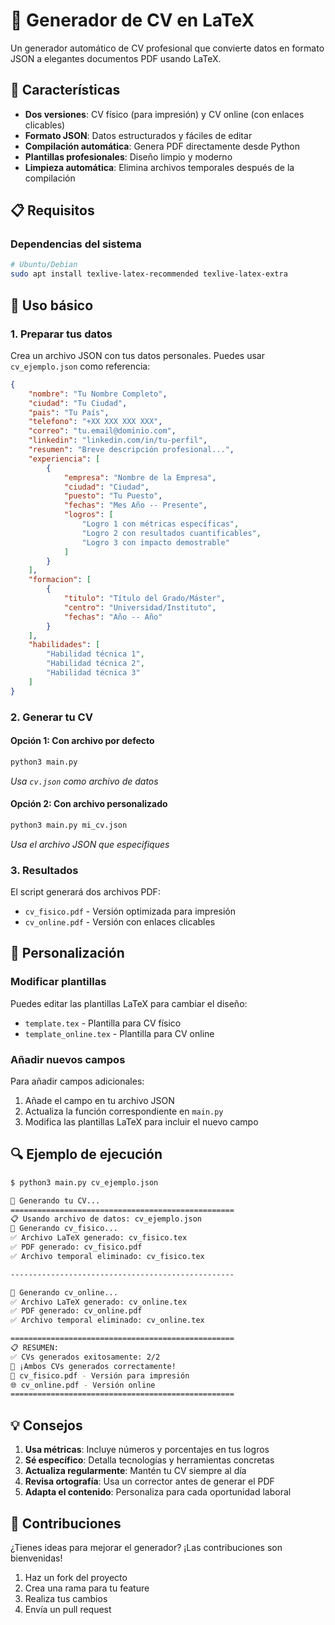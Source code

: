 # 📄 Generador de CV en LaTeX

Un generador automático de CV profesional que convierte datos en formato JSON a elegantes documentos PDF usando LaTeX.

## 🚀 Características

- **Dos versiones**: CV físico (para impresión) y CV online (con enlaces clicables)
- **Formato JSON**: Datos estructurados y fáciles de editar
- **Compilación automática**: Genera PDF directamente desde Python
- **Plantillas profesionales**: Diseño limpio y moderno
- **Limpieza automática**: Elimina archivos temporales después de la compilación

## 📋 Requisitos

### Dependencias del sistema
```bash
# Ubuntu/Debian
sudo apt install texlive-latex-recommended texlive-latex-extra
```

## 🔧 Uso básico

### 1. Preparar tus datos

Crea un archivo JSON con tus datos personales. Puedes usar `cv_ejemplo.json` como referencia:

```json
{
    "nombre": "Tu Nombre Completo",
    "ciudad": "Tu Ciudad",
    "pais": "Tu País",
    "telefono": "+XX XXX XXX XXX",
    "correo": "tu.email@dominio.com",
    "linkedin": "linkedin.com/in/tu-perfil",
    "resumen": "Breve descripción profesional...",
    "experiencia": [
        {
            "empresa": "Nombre de la Empresa",
            "ciudad": "Ciudad",
            "puesto": "Tu Puesto",
            "fechas": "Mes Año -- Presente",
            "logros": [
                "Logro 1 con métricas específicas",
                "Logro 2 con resultados cuantificables",
                "Logro 3 con impacto demostrable"
            ]
        }
    ],
    "formacion": [
        {
            "titulo": "Título del Grado/Máster",
            "centro": "Universidad/Instituto",
            "fechas": "Año -- Año"
        }
    ],
    "habilidades": [
        "Habilidad técnica 1",
        "Habilidad técnica 2",
        "Habilidad técnica 3"
    ]
}
```

### 2. Generar tu CV

#### Opción 1: Con archivo por defecto
```bash
python3 main.py
```
*Usa `cv.json` como archivo de datos*

#### Opción 2: Con archivo personalizado
```bash
python3 main.py mi_cv.json
```
*Usa el archivo JSON que especifiques*

### 3. Resultados

El script generará dos archivos PDF:
- `cv_fisico.pdf` - Versión optimizada para impresión
- `cv_online.pdf` - Versión con enlaces clicables

## 📝 Personalización

### Modificar plantillas

Puedes editar las plantillas LaTeX para cambiar el diseño:

- `template.tex` - Plantilla para CV físico
- `template_online.tex` - Plantilla para CV online

### Añadir nuevos campos

Para añadir campos adicionales:

1. Añade el campo en tu archivo JSON
2. Actualiza la función correspondiente en `main.py`
3. Modifica las plantillas LaTeX para incluir el nuevo campo

## 🔍 Ejemplo de ejecución

```bash
$ python3 main.py cv_ejemplo.json

🚀 Generando tu CV...
==================================================
📋 Usando archivo de datos: cv_ejemplo.json
📄 Generando cv_fisico...
✅ Archivo LaTeX generado: cv_fisico.tex
✅ PDF generado: cv_fisico.pdf
✅ Archivo temporal eliminado: cv_fisico.tex

--------------------------------------------------

📄 Generando cv_online...
✅ Archivo LaTeX generado: cv_online.tex
✅ PDF generado: cv_online.pdf
✅ Archivo temporal eliminado: cv_online.tex

==================================================
📋 RESUMEN:
✅ CVs generados exitosamente: 2/2
🎉 ¡Ambos CVs generados correctamente!
📄 cv_fisico.pdf - Versión para impresión
🌐 cv_online.pdf - Versión online
==================================================
```

## 💡 Consejos

1. **Usa métricas**: Incluye números y porcentajes en tus logros
2. **Sé específico**: Detalla tecnologías y herramientas concretas
3. **Actualiza regularmente**: Mantén tu CV siempre al día
4. **Revisa ortografía**: Usa un corrector antes de generar el PDF
5. **Adapta el contenido**: Personaliza para cada oportunidad laboral

## 🤝 Contribuciones

¿Tienes ideas para mejorar el generador? ¡Las contribuciones son bienvenidas!

1. Haz un fork del proyecto
2. Crea una rama para tu feature
3. Realiza tus cambios
4. Envía un pull request
